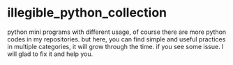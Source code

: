 # illegible_python_collection
python mini programs with different usage, of course  there are more python codes in my repositories. but here, you can find simple and useful practices in multiple categories, it will grow through the time. if you see some issue. I will glad to fix it and help you.

